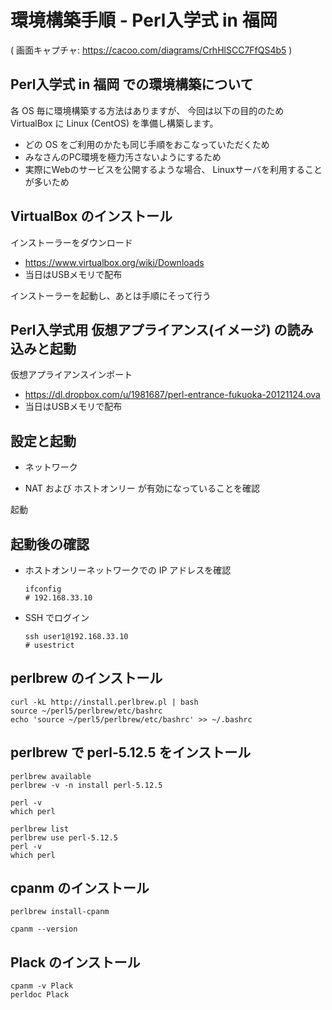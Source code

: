 
環境構築手順 - Perl入学式 in 福岡 
==========

( 画面キャプチャ: https://cacoo.com/diagrams/CrhHlSCC7FfQS4b5 )

Perl入学式 in 福岡 での環境構築について
----------
各 OS 毎に環境構築する方法はありますが、
今回は以下の目的のため VirtualBox に Linux (CentOS) を準備し構築します。

- どの OS をご利用のかたも同じ手順をおこなっていただくため
- みなさんのPC環境を極力汚さないようにするため
- 実際にWebのサービスを公開するような場合、
  Linuxサーバを利用することが多いため

VirtualBox のインストール
----------
インストーラーをダウンロード
- https://www.virtualbox.org/wiki/Downloads
- 当日はUSBメモリで配布

インストーラーを起動し、あとは手順にそって行う

Perl入学式用 仮想アプライアンス(イメージ) の読み込みと起動
----------
仮想アプライアンスインポート
- https://dl.dropbox.com/u/1981687/perl-entrance-fukuoka-20121124.ova
- 当日はUSBメモリで配布

設定と起動
----------
* ネットワーク
- NAT および ホストオンリー が有効になっていることを確認

起動

起動後の確認
----------
- ホストオンリーネットワークでの IP アドレスを確認
  
      ifconfig
      # 192.168.33.10

- SSH でログイン
  
      ssh user1@192.168.33.10
      # usestrict

perlbrew のインストール
----------

    curl -kL http://install.perlbrew.pl | bash
    source ~/perl5/perlbrew/etc/bashrc
    echo 'source ~/perl5/perlbrew/etc/bashrc' >> ~/.bashrc

perlbrew で perl-5.12.5 をインストール
----------

    perlbrew available
    perlbrew -v -n install perl-5.12.5

    perl -v
    which perl

    perlbrew list
    perlbrew use perl-5.12.5
    perl -v
    which perl

cpanm のインストール
----------

    perlbrew install-cpanm

    cpanm --version

Plack のインストール
----------

    cpanm -v Plack
    perldoc Plack
